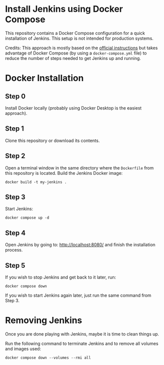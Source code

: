 # Install Jenkins using Docker Compose

This repository contains a Docker Compose configuration for a quick installation of Jenkins. This setup is not intended for production systems.

Credits: This approach is mostly based on the [official instructions](https://www.jenkins.io/doc/book/installing/docker/) but takes advantage of Docker Compose (by using a `docker-compose.yml` file) to reduce the number of steps needed to get Jenkins up and running.

# Docker Installation

## Step 0

Install Docker locally (probably using Docker Desktop is the easiest approach).

## Step 1

Clone this repository or download its contents. 

## Step 2

Open a terminal window in the same directory where the `Dockerfile` from this repository is located. Build the Jenkins Docker image:

```
docker build -t my-jenkins .
```

## Step 3

Start Jenkins:

```
docker compose up -d
```

## Step 4

Open Jenkins by going to: [http://localhost:8080/](http://localhost:8080/) and finish the installation process.

## Step 5

If you wish to stop Jenkins and get back to it later, run:

```
docker compose down
```

If you wish to start Jenkins again later, just run the same command from Step 3.


# Removing Jenkins

Once you are done playing with Jenkins, maybe it is time to clean things up.

Run the following command to terminate Jenkins and to remove all volumes and images used:

```
docker compose down --volumes --rmi all 
```
